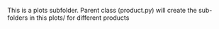 This is a plots subfolder. Parent class (product.py) will create the sub-folders in this plots/ for different products